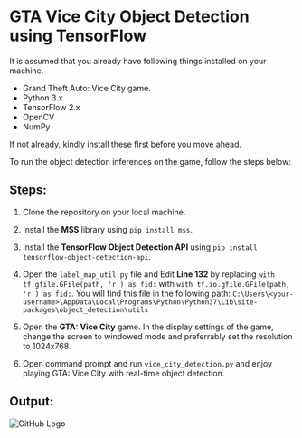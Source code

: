 # GTA Vice City Object Detection using TensorFlow

It is assumed that you already have following things installed on your machine.
- Grand Theft Auto: Vice City game.
- Python 3.x
- TensorFlow 2.x
- OpenCV
- NumPy

If not already, kindly install these first before you move ahead.

To run the object detection inferences on the game, follow the steps below:

## Steps:
 
1. Clone the repository on your local machine.

2. Install the **MSS** library using ```pip install mss```.

3. Install the **TensorFlow Object Detection API** using ```pip install tensorflow-object-detection-api```.

4. Open the ```label_map_util.py``` file and Edit **Line 132** by replacing ```with tf.gfile.GFile(path, 'r') as fid:``` with ```with tf.io.gfile.GFile(path, 'r') as fid:```. 
You will find this file in the following path: ```C:\Users\<your-username>\AppData\Local\Programs\Python\Python37\Lib\site-packages\object_detection\utils```

5. Open the **GTA: Vice City** game. In the display settings of the game, change the screen to windowed mode and preferrably set the resolution to 1024x768.
 
6. Open command prompt and run ```vice_city_detection.py``` and enjoy playing GTA: Vice City with real-time object detection.


## Output:

![GitHub Logo](Output.gif)
